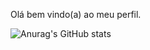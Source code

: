 Olá bem vindo(a) ao meu perfil. 

![Anurag's GitHub stats](https://github-readme-stats.vercel.app/api?username=anuraghazra&theme=shades-of-purple_icons=true)
    
